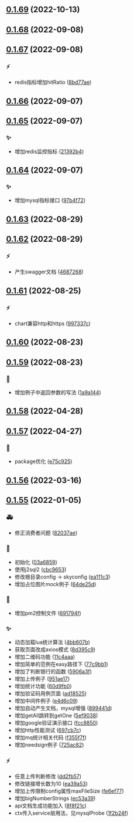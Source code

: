 ## [0.1.69](https://github.com/kongnet/skybase-template/compare/v0.1.68...v0.1.69) (2022-10-13)




## [0.1.68](https://github.com/kongnet/skybase-template/compare/v0.1.67...v0.1.68) (2022-09-08)




## [0.1.67](https://github.com/kongnet/skybase-template/compare/v0.1.66...v0.1.67) (2022-09-08)


### :zap:

* redis指标增加hitRatio ([8bd77ae](https://github.com/kongnet/skybase-template/commit/8bd77aeb6f11a3624bdc182445d53814321d2c1d))



## [0.1.66](https://github.com/kongnet/skybase-template/compare/v0.1.65...v0.1.66) (2022-09-07)




## [0.1.65](https://github.com/kongnet/skybase-template/compare/v0.1.64...v0.1.65) (2022-09-07)


### :sparkles:

* 增加redis监控指标 ([21392b4](https://github.com/kongnet/skybase-template/commit/21392b4a70a4fabda3dce0b010393f59ebf5f0e0))



## [0.1.64](https://github.com/kongnet/skybase-template/compare/v0.1.63...v0.1.64) (2022-09-07)


### :sparkles:

* 增加mysql指标接口 ([97b4f72](https://github.com/kongnet/skybase-template/commit/97b4f7266c704ae025f10869152a63f2491e05d9))



## [0.1.63](https://github.com/kongnet/skybase-template/compare/v0.1.62...v0.1.63) (2022-08-29)




## [0.1.62](https://github.com/kongnet/skybase-template/compare/v0.1.61...v0.1.62) (2022-08-29)


### :zap:

* 产生swagger文档 ([4687268](https://github.com/kongnet/skybase-template/commit/4687268e76c5bfe1b9e8a333762a3b02127dcf5c))



## [0.1.61](https://github.com/kongnet/skybase-template/compare/v0.1.60...v0.1.61) (2022-08-25)


### :zap:

* chart兼容http和https ([997337c](https://github.com/kongnet/skybase-template/commit/997337cbbfab2e024e0091cfff70506365c1ddc8))



## [0.1.60](https://github.com/kongnet/skybase-template/compare/v0.1.59...v0.1.60) (2022-08-23)




## [0.1.59](https://github.com/kongnet/skybase-template/compare/v0.1.58...v0.1.59) (2022-08-23)


### :art:

* 增加例子中返回参数的写法 ([1a9a144](https://github.com/kongnet/skybase-template/commit/1a9a144dee18ff79e5987236f1cb4d260741d69c))



## [0.1.58](https://github.com/kongnet/skybase-template/compare/v0.1.57...v0.1.58) (2022-04-28)




## [0.1.57](https://github.com/kongnet/skybase-template/compare/v0.1.56...v0.1.57) (2022-04-27)


### :wrench:

* package优化 ([e75c925](https://github.com/kongnet/skybase-template/commit/e75c925b88770787d7d2ce4c0b5844ea161327f7))



## [0.1.56](https://github.com/kongnet/skybase-template/compare/v0.1.55...v0.1.56) (2022-03-16)




## [0.1.55](https://github.com/kongnet/skybase-template/compare/03a68593abd1153e6bb8f48a18afeddd7f63572a...v0.1.55) (2022-01-05)


### :ambulance:

* 修正消费者问题 ([82037ae](https://github.com/kongnet/skybase-template/commit/82037ae4232cae9c2c81ba77863655207fdf872f))

### :art:

* 初始化 ([03a6859](https://github.com/kongnet/skybase-template/commit/03a68593abd1153e6bb8f48a18afeddd7f63572a))
* 使用j2sql2 ([cbc9653](https://github.com/kongnet/skybase-template/commit/cbc9653c07b91e4cc0d750c9c6ce9f685ac462f5))
* 修改根目录config -> skyconfig ([ea111c3](https://github.com/kongnet/skybase-template/commit/ea111c30e35b1f0e705f6ae5e5242ee6c9701728))
* 增加占位图片mock例子 ([64de25d](https://github.com/kongnet/skybase-template/commit/64de25d41087b2885c7d693167158f0cbb9bdb8d))

### :memo:

* 增加pm2控制文件 ([691794f](https://github.com/kongnet/skybase-template/commit/691794fbc3868bee536b658f84bc994c18d04746))

### :sparkles:

* 动态加载lua统计算法 ([4bb607b](https://github.com/kongnet/skybase-template/commit/4bb607be277570bca908a32e299df3753fad22df))
* 获取页面改成axios模式 ([8d395c9](https://github.com/kongnet/skybase-template/commit/8d395c99d98cbbc1d521b23db3e71b5c184f2346))
* 增加二维码功能 ([11c4aaa](https://github.com/kongnet/skybase-template/commit/11c4aaa4df7d3fc4e85e59bc26a45dbe2a3b7944))
* 增加简单的范例在easy路径下 ([77c9bb1](https://github.com/kongnet/skybase-template/commit/77c9bb14ba0cadb1b3f5302d72b2adb066f5c20c))
* 增加了判断银行的函数 ([5906a3f](https://github.com/kongnet/skybase-template/commit/5906a3f5fb1d52da750890ddbd2a9bb815274d73))
* 增加上传例子 ([951ae17](https://github.com/kongnet/skybase-template/commit/951ae178f693d945ec28ef61003df7785c33c4c9))
* 增加统计功能 ([60d9fb0](https://github.com/kongnet/skybase-template/commit/60d9fb0c559c3ccc9da91e3081bd3c0f68ea69e4))
* 增加验证码用例页面 ([ad18525](https://github.com/kongnet/skybase-template/commit/ad1852598b2db867ecc8f5ad91c473b78b76ec9d))
* 增加中间件例子 ([e4d6c09](https://github.com/kongnet/skybase-template/commit/e4d6c098fed68580066432421d40710a8239a4a4))
* 增加自动产生文档，mysql增强 ([899441d](https://github.com/kongnet/skybase-template/commit/899441da4adf4eb4805c09f4c007d06c0d686641))
* 增加getAll跳转到getOne ([5ef9038](https://github.com/kongnet/skybase-template/commit/5ef90384fbc21fe614409233a1101f6196255b13))
* 增加google验证演示接口 ([fcc8850](https://github.com/kongnet/skybase-template/commit/fcc8850b306774810ad1012c5e8dbb4928a0f2b9))
* 增加http性能测试 ([697cb7c](https://github.com/kongnet/skybase-template/commit/697cb7c39efe98a4d19cd9e23dfe332af7055e88))
* 增加mq统计相关代码 ([f355f7f](https://github.com/kongnet/skybase-template/commit/f355f7f5feaa7b39c9d01e04b5e8e53335d785da))
* 增加needsign例子 ([725ac82](https://github.com/kongnet/skybase-template/commit/725ac82f10ec794977f7a07d89c98c3e2a8d45c7))

### :zap:

* 任意上传判断修改 ([dd2fb57](https://github.com/kongnet/skybase-template/commit/dd2fb57a75c8179a6a1d43ebab8ebdae4066bf7e))
* 修改链接增长数为10 ([ea39a53](https://github.com/kongnet/skybase-template/commit/ea39a53af8de395c1db6fea6fded87f0249ffb2f))
* 增加上传限制config属性maxFileSize ([fe6ef77](https://github.com/kongnet/skybase-template/commit/fe6ef774dc6de46a6c4aab60fdd249e915b4f695))
* 增加bigNumberStrings ([ec53a39](https://github.com/kongnet/skybase-template/commit/ec53a393f01bb0fad5c9d00fce83bf9f19e13c60))
* api文档生成功能加入 ([8f8f21c](https://github.com/kongnet/skybase-template/commit/8f8f21c2f2a396d77bb054df2d3f26ef0a736034))
* ctx传入service层用法，见mysqlProbe ([1f2b24f](https://github.com/kongnet/skybase-template/commit/1f2b24f1979a19be24e5e90c383bfbbf00a76f7d))



